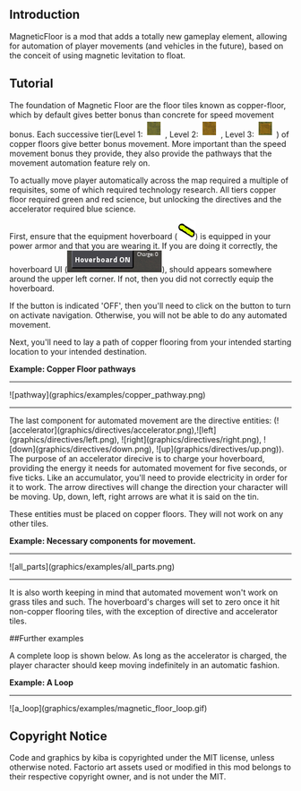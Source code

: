 

## Introduction

MagneticFloor is a mod that adds a totally new gameplay element, allowing for automation of player movements (and vehicles in the future), based on the conceit of using magnetic levitation to float.

## Tutorial
The foundation of Magnetic Floor are the floor tiles known as copper-floor, which by default gives better bonus than concrete for speed movement bonus. Each successive tier(Level 1: ![Copper Floor](graphics/icons/copper-floor-icon.png) , Level 2: ![Copper Floor Level2](graphics/icons/copper-floor-icon_level2.png) , Level 3: ![Copper Floor Level3](graphics/icons/copper-floor-icon_level3.png)  ) of copper floors give better bonus movement. More important than the speed movement bonus they provide, they also provide the pathways that the movement automation feature rely on.

To actually move player automatically across the map required a multiple of requisites, some of which required technology research. All tiers copper floor required green and red science, but unlocking the directives and the accelerator required blue science.

First, ensure that the equipment hoverboard (![hoverboard](graphics/icons/hoverboard-icon.png)) is equipped in your power armor and that you are wearing it. If you are doing it correctly, the hoverboard UI (![hoverboard_ui](graphics/examples/hoverboard-ui.png)), should appears somewhere around the upper left corner. If not, then you did not correctly equip the hoverboard.

If the button is indicated 'OFF', then you'll need to click on the button to turn on activate navigation. Otherwise, you will not be able to do any automated movement.

Next, you'll need to lay a path of copper flooring from your intended starting location to your intended destination.

**Example: Copper Floor pathways**
<hr>
![pathway](graphics/examples/copper_pathway.png)
<hr>
The last component for automated movement are the directive entities: (![accelerator](graphics/directives/accelerator.png),![left](graphics/directives/left.png), ![right](graphics/directives/right.png), ![down](graphics/directives/down.png), ![up](graphics/directives/up.png)). The purpose of an accelerator direcive is to charge your hoverboard, providing the energy it needs for automated movement for five seconds, or five ticks. Like an accumulator, you'll need to provide electricity in order for it to work. The arrow directives will change the direction your character will be moving. Up, down, left, right arrows are what it is said on the tin.

These entities must be placed on copper floors. They will not work on any other tiles.

**Example: Necessary components for movement.**
<hr>
![all_parts](graphics/examples/all_parts.png)
<hr>

It is also worth keeping in mind that automated movement won't work on grass tiles and such. The hoverboard's charges will set to zero once it hit non-copper flooring tiles, with the exception of directive and accelerator tiles.

##Further examples

A complete loop is shown below. As long as the accelerator is charged, the player character should keep moving indefinitely in an automatic fashion.

**Example: A Loop**
<hr>
![a_loop](graphics/examples/magnetic_floor_loop.gif)
</hr>

## Copyright Notice

Code and graphics by kiba is copyrighted under the MIT license, unless otherwise noted. Factorio art assets used or modified in this mod belongs to their respective copyright owner, and is not under the MIT.
